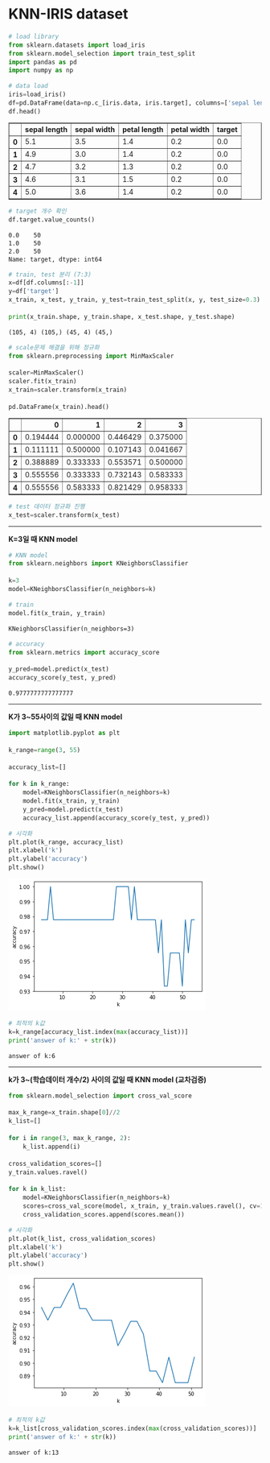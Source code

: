 # KNN-IRIS dataset


```python
# load library
from sklearn.datasets import load_iris
from sklearn.model_selection import train_test_split
import pandas as pd
import numpy as np
```


```python
# data load
iris=load_iris()
df=pd.DataFrame(data=np.c_[iris.data, iris.target], columns=['sepal length', 'sepal width', 'petal length', 'petal width', 'target'])
df.head()
```




<div>
<style scoped>
    .dataframe tbody tr th:only-of-type {
        vertical-align: middle;
    }

    .dataframe tbody tr th {
        vertical-align: top;
    }

    .dataframe thead th {
        text-align: right;
    }
</style>
<table border="1" class="dataframe">
  <thead>
    <tr style="text-align: right;">
      <th></th>
      <th>sepal length</th>
      <th>sepal width</th>
      <th>petal length</th>
      <th>petal width</th>
      <th>target</th>
    </tr>
  </thead>
  <tbody>
    <tr>
      <th>0</th>
      <td>5.1</td>
      <td>3.5</td>
      <td>1.4</td>
      <td>0.2</td>
      <td>0.0</td>
    </tr>
    <tr>
      <th>1</th>
      <td>4.9</td>
      <td>3.0</td>
      <td>1.4</td>
      <td>0.2</td>
      <td>0.0</td>
    </tr>
    <tr>
      <th>2</th>
      <td>4.7</td>
      <td>3.2</td>
      <td>1.3</td>
      <td>0.2</td>
      <td>0.0</td>
    </tr>
    <tr>
      <th>3</th>
      <td>4.6</td>
      <td>3.1</td>
      <td>1.5</td>
      <td>0.2</td>
      <td>0.0</td>
    </tr>
    <tr>
      <th>4</th>
      <td>5.0</td>
      <td>3.6</td>
      <td>1.4</td>
      <td>0.2</td>
      <td>0.0</td>
    </tr>
  </tbody>
</table>
</div>




```python
# target 개수 확인
df.target.value_counts()
```




    0.0    50
    1.0    50
    2.0    50
    Name: target, dtype: int64




```python
# train, test 분리 (7:3)
x=df[df.columns[:-1]]
y=df['target']
x_train, x_test, y_train, y_test=train_test_split(x, y, test_size=0.3)

print(x_train.shape, y_train.shape, x_test.shape, y_test.shape)
```

    (105, 4) (105,) (45, 4) (45,)
    


```python
# scale문제 해결을 위해 정규화
from sklearn.preprocessing import MinMaxScaler

scaler=MinMaxScaler()
scaler.fit(x_train)
x_train=scaler.transform(x_train)

pd.DataFrame(x_train).head()
```




<div>
<style scoped>
    .dataframe tbody tr th:only-of-type {
        vertical-align: middle;
    }

    .dataframe tbody tr th {
        vertical-align: top;
    }

    .dataframe thead th {
        text-align: right;
    }
</style>
<table border="1" class="dataframe">
  <thead>
    <tr style="text-align: right;">
      <th></th>
      <th>0</th>
      <th>1</th>
      <th>2</th>
      <th>3</th>
    </tr>
  </thead>
  <tbody>
    <tr>
      <th>0</th>
      <td>0.194444</td>
      <td>0.000000</td>
      <td>0.446429</td>
      <td>0.375000</td>
    </tr>
    <tr>
      <th>1</th>
      <td>0.111111</td>
      <td>0.500000</td>
      <td>0.107143</td>
      <td>0.041667</td>
    </tr>
    <tr>
      <th>2</th>
      <td>0.388889</td>
      <td>0.333333</td>
      <td>0.553571</td>
      <td>0.500000</td>
    </tr>
    <tr>
      <th>3</th>
      <td>0.555556</td>
      <td>0.333333</td>
      <td>0.732143</td>
      <td>0.583333</td>
    </tr>
    <tr>
      <th>4</th>
      <td>0.555556</td>
      <td>0.583333</td>
      <td>0.821429</td>
      <td>0.958333</td>
    </tr>
  </tbody>
</table>
</div>




```python
# test 데이터 정규화 진행
x_test=scaler.transform(x_test)
```

---
**K=3일 때 KNN model**


```python
# KNN model
from sklearn.neighbors import KNeighborsClassifier

k=3
model=KNeighborsClassifier(n_neighbors=k)
```


```python
# train
model.fit(x_train, y_train)
```




    KNeighborsClassifier(n_neighbors=3)




```python
# accuracy
from sklearn.metrics import accuracy_score

y_pred=model.predict(x_test)
accuracy_score(y_test, y_pred)
```




    0.9777777777777777



---
**K가 3~55사이의 값일 때 KNN model**


```python
import matplotlib.pyplot as plt

k_range=range(3, 55)

accuracy_list=[]

for k in k_range:
    model=KNeighborsClassifier(n_neighbors=k)
    model.fit(x_train, y_train)
    y_pred=model.predict(x_test)
    accuracy_list.append(accuracy_score(y_test, y_pred))
```


```python
# 시각화
plt.plot(k_range, accuracy_list)
plt.xlabel('k')
plt.ylabel('accuracy')
plt.show()
```


    
![KNN](https://github.com/ornni/Classification/blob/main/KNN/image/KNN_code_iris_output_13_0.png?raw=true)
    



```python
# 최적의 k값
k=k_range[accuracy_list.index(max(accuracy_list))]
print('answer of k:' + str(k))
```

    answer of k:6
    

---
**k가 3~(학습데이터 개수/2) 사이의 값일 때 KNN model (교차검증)**


```python
from sklearn.model_selection import cross_val_score

max_k_range=x_train.shape[0]//2
k_list=[]

for i in range(3, max_k_range, 2):
    k_list.append(i)

cross_validation_scores=[]
y_train.values.ravel()

for k in k_list:
    model=KNeighborsClassifier(n_neighbors=k)
    scores=cross_val_score(model, x_train, y_train.values.ravel(), cv=10, scoring='accuracy')
    cross_validation_scores.append(scores.mean())
```


```python
# 시각화
plt.plot(k_list, cross_validation_scores)
plt.xlabel('k')
plt.ylabel('accuracy')
plt.show()
```


    
![KNN_cross](https://github.com/ornni/Classification/blob/main/KNN/image/KNN_code_iris_output_17_0.png?raw=true)
    



```python
# 최적의 k값
k=k_list[cross_validation_scores.index(max(cross_validation_scores))]
print('answer of k:' + str(k))
```

    answer of k:13
    
